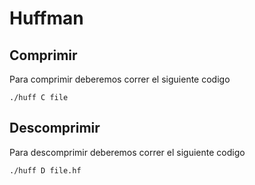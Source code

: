 # Huffman

## Comprimir

Para comprimir deberemos correr el siguiente codigo

```
./huff C file
```

## Descomprimir

Para descomprimir deberemos correr el siguiente codigo

```
./huff D file.hf
```
